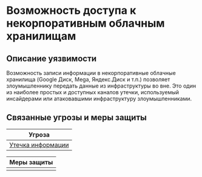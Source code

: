 # Возможность доступа к некорпоративным облачным хранилищам

## Описание уязвимости
Возможность записи информации в некорпоративные облачные хранилища (Google Диск, Mega, Яндекс.Диск и т.п.) позволяет злоумышленнику передать данные из инфраструктуры во вне. Это один из наиболее простых и доступных каналов утечки, используемый инсайдерами или атаковавшими инфраструктуру злоумышленниками.


## Связанные угрозы и меры защиты
|Угроза|
|-|
|[Утечка информации](/vkr/threats/page11)|

|Меры защиты|
|-|
||